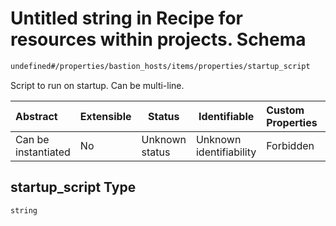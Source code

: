 # Untitled string in Recipe for resources within projects. Schema

```txt
undefined#/properties/bastion_hosts/items/properties/startup_script
```

Script to run on startup. Can be multi-line.


| Abstract            | Extensible | Status         | Identifiable            | Custom Properties | Additional Properties | Access Restrictions | Defined In                                                                                                          |
| :------------------ | ---------- | -------------- | ----------------------- | :---------------- | --------------------- | ------------------- | ------------------------------------------------------------------------------------------------------------------- |
| Can be instantiated | No         | Unknown status | Unknown identifiability | Forbidden         | Allowed               | none                | [resources.schema.json\*](../../../../../../../../../../tmp/182028425/resources.schema.json "open original schema") |

## startup_script Type

`string`
